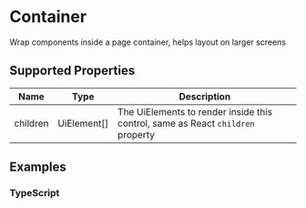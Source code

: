 # Container

Wrap components inside a page container, helps layout on larger screens

## Supported Properties

| Name     | Type         | Description                                                                     |
| -------- | ------------ | ------------------------------------------------------------------------------- |
| children | UiElement\[] | The UiElements to render inside this control, same as React `children` property |

## Examples

### TypeScript

```javascript

```
